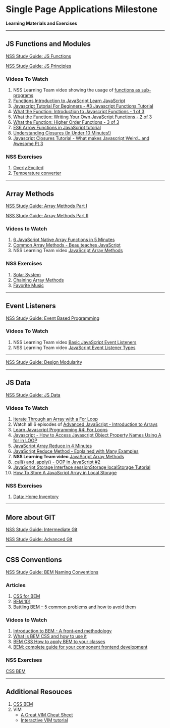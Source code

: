 # Single Page Applications Milestone

**Learning Materials and Exercises**

---

## JS Functions and Modules

[NSS Study Guide: JS Functions](learning-materials/JS_FUNCTION_BASICS.md)

[NSS Study Guide: JS Principles](learning-materials/SP_JS_CORE_PRINCIPLES.md)

### Videos To Watch
1. NSS Learning Team video showing the usage of [functions as sub-programs](https://www.youtube.com/watch?v=XBVombfX-lQ&list=PLX0ucpUE_qIOUsxGNEPpP9yonb4zerVIC&index=1)
1. [Functions Introduction to JavaScript Learn JavaScript](https://www.youtube.com/watch?v=cX4tVeJXp3Y)
1. [Javascript Tutorial For Beginners - #3 Javascript Functions Tutorial](https://www.youtube.com/watch?v=AY6X5jZZ_JE)
1. [What the Function: Introduction to Javascript Functions - 1 of 3](https://www.youtube.com/watch?v=hVHl20w0glE)
1. [What the Function: Writing Your Own JavaScript Functions - 2 of 3](https://www.youtube.com/watch?v=Q_GZtTwhjFQ)
1. [What the Function: Higher Order Functions - 3 of 3](https://www.youtube.com/watch?v=jE7MAh2EgSQ)
1. [ES6 Arrow Functions in JavaScript tutorial](https://www.youtube.com/watch?v=_pfXEv9cFGE)
1. [Understanding Closures (In Under 10 Minutes!)](https://www.youtube.com/watch?v=rBBwrBRoOOY)
1. [Javascript Closures Tutorial - What makes Javascript Weird...and Awesome Pt 3](https://www.youtube.com/watch?v=ZqGFKcCcO-Y)

### NSS Exercises
1. [Overly Excited](learning-materials/EX_JS_OVERLYEXCITED.md)
1. [Temperature converter](learning-materials/EX_JS_CONVERTER.md)

---

## Array Methods

[NSS Study Guide: Array Methods Part I](learning-materials/JS_ARRAY_METHODS_BASIC.md)

[NSS Study Guide: Array Methods Part II](learning-materials/JS_ARRAY_METHODS.md)

### Videos to Watch
1. [6 JavaScript Native Array Functions in 5 Minutes](https://www.youtube.com/watch?v=9ar5ZpBW7NE)
1. [Common Array Methods - Beau teaches JavaScript](https://www.youtube.com/watch?v=MeZVVxLn26E)
1. NSS Learning Team video [JavaScript Array Methods](https://www.youtube.com/watch?v=y2LSiUm29hc&list=PLX0ucpUE_qIOUsxGNEPpP9yonb4zerVIC&index=2)

### NSS Exercises
1. [Solar System](learning-materials/EX_JS_ARRAY_SOLAR_SYSTEM.md)
1. [Chaining Array Methods](learning-materials/EX_JS_ARRAYS_CHAINING.md)
1. [Favorite Music](learning-materials/EX_JS_FAVORITE_MUSIC.md)

---

## Event Listeners

[NSS Study Guide: Event Based Programming](learning-materials/SP_JS_EVENT_BASED_PROGRAMMING.md)

### Videos To Watch
1. NSS Learning Team video [Basic JavaScript Event Listeners](https://www.youtube.com/watch?v=4XvM096cQF4&list=PLX0ucpUE_qIOUsxGNEPpP9yonb4zerVIC&index=3)
1. NSS Learning Team video [JavaScript Event Listener Types](https://www.youtube.com/watch?v=5zlueGaybjc&index=4&list=PLX0ucpUE_qIOUsxGNEPpP9yonb4zerVIC)

---

[NSS Study Guide: Design Modularity](learning-materials/DESIGN_MODULARITY.md)

---

## JS Data

[NSS Study Guide: JS Data](learning-materials/JS_DATA.md)

### Videos To Watch

1. [Iterate Through an Array with a For Loop](https://www.youtube.com/watch?v=IIiZcu3JSsQ)
1. Watch all 6 episodes of [Advanced JavaScript - Introduction to Arrays](https://www.youtube.com/watch?v=UqWN8LXUldc&list=PLvZkOAgBYrsSMNbUiupQpQahsdyjaY6EM)
1. [Learn Javascript Programming #4: For Loops](https://youtu.be/BxFi7vVZx4s?t=1384)
1. [Javascript - How to Access Javascript Object Property Names Using A for in LOOP](https://www.youtube.com/watch?v=fDBuAnu0fvo)
1. [JavaScript Array Reduce in 4 Minutes](https://www.youtube.com/watch?v=tsIAyUQc8Ig)
1. [JavaScript Reduce Method - Explained with Many Examples](https://www.youtube.com/watch?v=7tAueErVUQU)
1. **NSS Learning Team video** [JavaScript Array Methods](https://www.youtube.com/watch?v=y2LSiUm29hc&list=PLX0ucpUE_qIOUsxGNEPpP9yonb4zerVIC&index=2)
1. [.call() and .apply() - OOP in JavaScript #2](https://www.youtube.com/watch?v=qLhokqv0zxg)
1. [JavaScript Storage Interface sessionStorage localStorage Tutorial](https://www.youtube.com/watch?v=klLMeL7I4O0)
1. [How To Store A JavaScript Array in Local Storage](https://www.youtube.com/watch?v=RbfG7NLKDgQ)

### NSS Exercises
1. [Data: Home Inventory](learning-materials/EX_JS_DATA_HOME_INVENTORY.md)

---

## More about GIT

[NSS Study Guide: Intermediate Git](SP_GIT_INTERMEDIATE.md)

[NSS Study Guide: Advanced Git](SP_GIT_ADVANCED.md)

---

## CSS Conventions

[NSS Study Guide: BEM Naming Conventions](learning-materials/CSS_CONVENTIONS.md)

### Articles
1. [CSS for BEM](https://en.bem.info/methodology/css/)
1. [BEM 101](https://css-tricks.com/bem-101/)
1. [Battling BEM – 5 common problems and how to avoid them](https://medium.com/fed-or-dead/battling-bem-5-common-problems-and-how-to-avoid-them-5bbd23dee319)

### Videos to Watch

1. [Introduction to BEM - A front-end methodology](https://www.youtube.com/watch?v=IO-4Z32O--c)
1. [What is BEM CSS and how to use it](https://www.youtube.com/watch?v=Ysf0LhP8jus)
1. [BEM CSS How to apply BEM to your classes](https://www.youtube.com/watch?v=LqBm9R9nrlE)
1. [BEM: complete guide for your component frontend development](https://www.youtube.com/watch?v=xlVRaUZ6WKU)

### NSS Exercises
[CSS BEM](EX_CSS_BEM.md)

---

## Additional Resouces

1. [CSS BEM](learning-materials/SP_CSS_BEM.md)
1. VIM
    * [A Great VIM Cheat Sheet](http://vimsheet.com/)
    * [Interactive VIM tutorial](http://www.openvim.com/tutorial.html)
